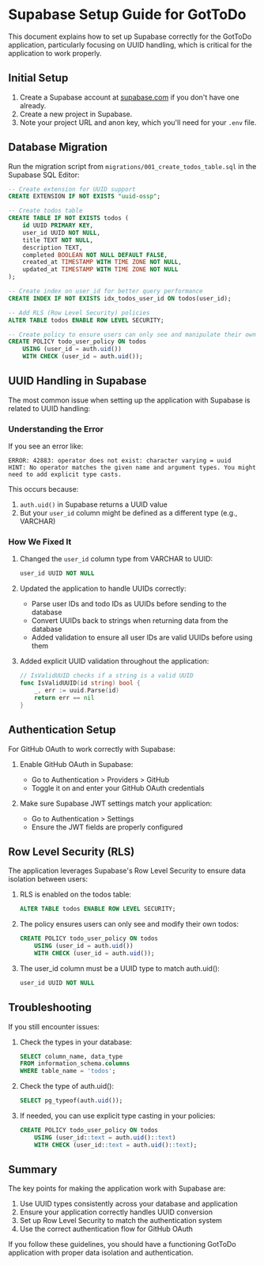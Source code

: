 # Supabase Setup Guide for GotToDo

This document explains how to set up Supabase correctly for the GotToDo application, particularly focusing on UUID handling, which is critical for the application to work properly.

## Initial Setup

1. Create a Supabase account at [supabase.com](https://supabase.com) if you don't have one already.
2. Create a new project in Supabase.
3. Note your project URL and anon key, which you'll need for your `.env` file.

## Database Migration

Run the migration script from `migrations/001_create_todos_table.sql` in the Supabase SQL Editor:

```sql
-- Create extension for UUID support
CREATE EXTENSION IF NOT EXISTS "uuid-ossp";

-- Create todos table
CREATE TABLE IF NOT EXISTS todos (
    id UUID PRIMARY KEY,
    user_id UUID NOT NULL,
    title TEXT NOT NULL,
    description TEXT,
    completed BOOLEAN NOT NULL DEFAULT FALSE,
    created_at TIMESTAMP WITH TIME ZONE NOT NULL,
    updated_at TIMESTAMP WITH TIME ZONE NOT NULL
);

-- Create index on user_id for better query performance
CREATE INDEX IF NOT EXISTS idx_todos_user_id ON todos(user_id);

-- Add RLS (Row Level Security) policies
ALTER TABLE todos ENABLE ROW LEVEL SECURITY;

-- Create policy to ensure users can only see and manipulate their own todos
CREATE POLICY todo_user_policy ON todos
    USING (user_id = auth.uid())
    WITH CHECK (user_id = auth.uid());
```

## UUID Handling in Supabase

The most common issue when setting up the application with Supabase is related to UUID handling:

### Understanding the Error

If you see an error like:

```
ERROR: 42883: operator does not exist: character varying = uuid
HINT: No operator matches the given name and argument types. You might need to add explicit type casts.
```

This occurs because:

1. `auth.uid()` in Supabase returns a UUID value
2. But your `user_id` column might be defined as a different type (e.g., VARCHAR)

### How We Fixed It

1. Changed the `user_id` column type from VARCHAR to UUID:
   ```sql
   user_id UUID NOT NULL
   ```

2. Updated the application to handle UUIDs correctly:
   - Parse user IDs and todo IDs as UUIDs before sending to the database
   - Convert UUIDs back to strings when returning data from the database
   - Added validation to ensure all user IDs are valid UUIDs before using them

3. Added explicit UUID validation throughout the application:
   ```go
   // IsValidUUID checks if a string is a valid UUID
   func IsValidUUID(id string) bool {
       _, err := uuid.Parse(id)
       return err == nil
   }
   ```

## Authentication Setup

For GitHub OAuth to work correctly with Supabase:

1. Enable GitHub OAuth in Supabase:
   - Go to Authentication > Providers > GitHub
   - Toggle it on and enter your GitHub OAuth credentials

2. Make sure Supabase JWT settings match your application:
   - Go to Authentication > Settings
   - Ensure the JWT fields are properly configured

## Row Level Security (RLS)

The application leverages Supabase's Row Level Security to ensure data isolation between users:

1. RLS is enabled on the todos table:
   ```sql
   ALTER TABLE todos ENABLE ROW LEVEL SECURITY;
   ```

2. The policy ensures users can only see and modify their own todos:
   ```sql
   CREATE POLICY todo_user_policy ON todos
       USING (user_id = auth.uid())
       WITH CHECK (user_id = auth.uid());
   ```

3. The user_id column must be a UUID type to match auth.uid():
   ```sql
   user_id UUID NOT NULL
   ```

## Troubleshooting

If you still encounter issues:

1. Check the types in your database:
   ```sql
   SELECT column_name, data_type 
   FROM information_schema.columns 
   WHERE table_name = 'todos';
   ```

2. Check the type of auth.uid():
   ```sql
   SELECT pg_typeof(auth.uid());
   ```

3. If needed, you can use explicit type casting in your policies:
   ```sql
   CREATE POLICY todo_user_policy ON todos
       USING (user_id::text = auth.uid()::text)
       WITH CHECK (user_id::text = auth.uid()::text);
   ```

## Summary

The key points for making the application work with Supabase are:

1. Use UUID types consistently across your database and application
2. Ensure your application correctly handles UUID conversion
3. Set up Row Level Security to match the authentication system
4. Use the correct authentication flow for GitHub OAuth

If you follow these guidelines, you should have a functioning GotToDo application with proper data isolation and authentication. 